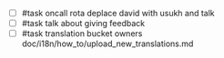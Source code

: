 - [ ] #task oncall rota deplace david with usukh and talk
- [ ] #task talk about giving feedback
- [ ] #task translation bucket owners doc/i18n/how_to/upload_new_translations.md